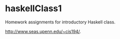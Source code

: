 # haskellClass1

Homework assignments for introductory Haskell class.

http://www.seas.upenn.edu/~cis194/.

